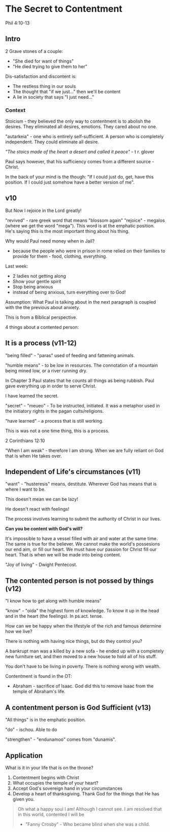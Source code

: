 # The Secret to Contentment

Phil 4:10-13

## Intro

2 Grave stones of a couple:

* "She died for want of things"
* "He died trying to give them to her"

Dis-satisfaction and discontent is: 

  * The restless thing in our souls
  * The thought that "if we just..." then we'll be content
  * A lie in society that says "I just need..."

### Context

Stoicism - they believed the only way to contentment is to abolish the desires.
They eliminated all desires, emotions. They cared about no one.

"autarkeia" - one who is entirely self-sufficient. A person who is completely
independent. They could eliminate all desire.

_"The stoics made of the heart a desert and called it peace"_ - t r. glover

Paul says however, that his sufficiency comes from a different source - Christ.

In the back of your mind is the though: "If I could just do, get, have this
position. If I could just somehow have a better version of me".

## v10

But Now I rejoice in the Lord greatly!

"revived" - rare greek word that means "blossom again"
"rejoice" - megalos (where we get the word "mega"). This word is at the emphatic
position. He's saying this is the most important thing about his thing.

Why would Paul need money when in Jail? 

  * because the people who were in prison in rome relied on their families to
    provide for them - food, clothing, everything.

Last week: 

* 2 ladies not getting along
* Show your gentle spirit
* Stop being anxious
* instead of being anxious, turn everything over to God!

Assumption: What Paul is talking about in the next paragraph is coupled with the
the previous about anxiety.

This is from a Biblical perspective.

4 things about a contented person:

## It is a process (v11-12)

"being filled" - "paras" used of feeding and fattening animals.

"humble means" - to be low in resources. The connotation of a mountain being
mined low, or a river running dry.

In Chapter 3 Paul states that he counts all things as being rubbish. Paul gave
everything up in order to serve Christ.

I have learned the secret. 

"secret" - "meueo" - To be instructed, initiated. It was a metaphor used in
the initiatory rights in the pagan cults/religions.

"have learned" - a process that is still working.

This is was not a one time thing, this is a process.

2 Corinthians 12:10

"When I am weak" - therefore I am strong. When we are fully reliant on God that
is when He takes over.

## Independent of Life's circumstances (v11)

"want" - "husteresis" means, destitute. Wherever God has means that is where I
want to be. 

This doesn't mean we can be lazy! 

He doesn't react with feelings!

The process involves learning to submit the authority of Christ in our lives.

__Can you be content with God's will?__

It's impossible to have a vessel filled with air and water at the same time. The
same is true for the believer. We cannot make the world's possesions our end
aim, or fill our heart. We must have our passion for Christ fill our heart. That
is when we will be made into being content.

"Joy of living" - Dwight Pentecost.

## The contented person is not possed by things (v12)

"I know how to get along with humble means"

"know" - "oida" the highest form of knowledge. To know it up in the head and in
the heart (the feelings). In ps.act. tense.

How can we be happy when the lifestyle of the rich and famous determine how we
live?

There is nothing with having nice things, but do they control you?

A bankrupt man was a killed by a new sofa - he ended up with a completely new
furniture set, and then moved to a new house to hold all of his stuff.

You don't have to be living in poverty. There is nothing wrong with wealth.

Contentment is found in the OT:

  * Abraham - sacrifice of Isaac. God did this to remove Isaac from the temple
    of Abraham's life.

## A contentment person is God Sufficient (v13)

"All things" is in the emphatic position.

"do" - ischou. Able to do 

"strengthen" - "endunamoo" comes from "dunamis".

## Application

What is it in your life that is on the throne?

1. Contentment begins with Christ
2. What occupies the temple of your heart?
3. Accept God's sovereign hand in your circumstances
4. Develop a heart of thanksgiving. Thank God for the things that He has given
   you.


> Oh what a happy soul I am! 
> Although I cannot see. 
> I am resolved that in this
> world, contented I will be
>   - "Fanny Crosby" - Who became blind when she was a child.
